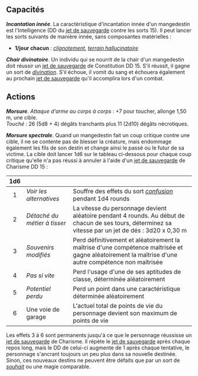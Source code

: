 ## Capacités
_**Incantation innée**_. La caractéristique d'incantation innée d'un mangedestin est l'Intelligence (DD du [jet de sauvegarde](/utiliser-les-caracteristiques/#jets-de-sauvegarde) contre les sorts 15). Il peut lancer les sorts suivants de manière innée, sans composantes matérielles :
* **1/jour chacun** : [_clignotement_](/grimoire/clignotement/), [_terrain hallucinatoire_](/grimoire/terrain-hallucinatoire/)

_**Chair divinatoire**_. Un individu qui se nourrit de la chair d'un mangedestin doit réussir un [jet de sauvegarde](/utiliser-les-caracteristiques/#jets-de-sauvegarde) de Constitution DD 15. S'il réussit, il gagne un sort de [_divination_](/grimoire/divination/). S'il échoue, il vomit du sang et échouera également au prochain [jet de sauvegarde](/utiliser-les-caracteristiques/#jets-de-sauvegarde) qu'il accomplira lors d'un combat.

## Actions
_**Morsure**_. _Attaque d'arme au corps à corps_ : +7 pour toucher, allonge 1,50 m, une cible.  
_Touché_ : 26 (5d8 + 4) dégâts tranchants plus 11 (2d10) dégâts nécrotiques.

_**Morsure spectrale**_. Quand un mangedestin fait un coup critique contre une cible, il ne se contente pas de blesser la créature, mais endommage également les fils de son destin et change ainsi le passé ou le futur de sa victime. La cible doit lancer 1d6 sur le tableau ci-dessous pour chaque coup critique qu'elle n'a pas réussi à annuler à l'aide d'un [jet de sauvegarde](/utiliser-les-caracteristiques/#jets-de-sauvegarde) de Charisme DD 15 :

|1d6|  |  |
|:-:|:-|:-|
|1|_Voir les alternatives_|Souffre des effets du sort [_confusion_](/grimoire/confusion) pendant 1d4 rounds|
|2|_Détaché du métier à tisser_|La vitesse du personnage devient aléatoire pendant 4 rounds. Au début de chacun de ses tours, déterminez sa vitesse par un jet de dés : 3d20 x 0,30 m|
|3|_Souvenirs modifiés_|Perd définitivement et aléatoirement la maîtrise d'une compétence maîtrisée et gagne aléatoirement la maîtrise d'une autre compétence non maîtrisée|
|4|_Pas si vite_|Perd l'usage d'une de ses aptitudes de classe, déterminée aléatoirement|
|5|_Potentiel perdu_|Perd un point dans une caractéristique déterminée aléatoirement|
|6|Une voie de garage|L'actuel total de points de vie du personnage devient son maximum de points de vie|

Les effets 3 à 6 sont permanents jusqu'à ce que le personnage réussisse un [jet de sauvegarde](/utiliser-les-caracteristiques/#jets-de-sauvegarde) de Charisme. Il répète le [jet de sauvegarde](/utiliser-les-caracteristiques/#jets-de-sauvegarde) après chaque repos long, mais le DD de celui-ci augmente de 1 après chaque tentative, le personnage s'ancrant toujours un peu plus dans sa nouvelle destinée. Sinon, ces nouveaux destins ne peuvent être défaits que par un sort de [_souhait_](/grimoire/souhait/) ou une magie comparable.
